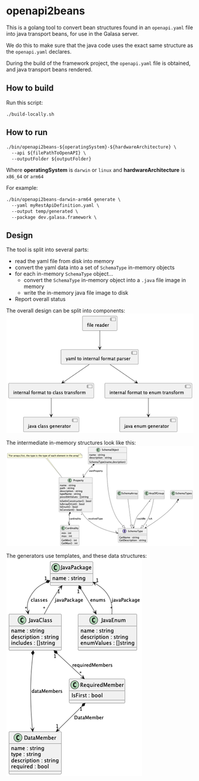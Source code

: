 # openapi2beans

This is a golang tool to convert bean structures found in an `openapi.yaml` file into java transport beans, for use in the Galasa server.

We do this to make sure that the java code uses the exact same structure as the `openapi.yaml` declares.

During the build of the framework project, the `openapi.yaml` file is obtained, and java transport beans rendered.

## How to build
Run this script:
```
./build-locally.sh
```
## How to run
```
./bin/openapi2beans-${operatingSystem}-${hardwareArchitecture} \
  --api ${filePathToOpenAPI} \
  --outputFolder ${outputFolder}
```

Where **operatingSystem** is `darwin` or `linux`
and **hardwareArchitecture** is `x86_64` or `arm64`

For example:
```
./bin/openapi2beans-darwin-arm64 generate \
  --yaml myRestApiDefinition.yaml \
  --output temp/generated \
  --package dev.galasa.framework \
```

## Design
The tool is split into several parts:
- read the yaml file from disk into memory
- convert the yaml data into a set of `SchemaType` in-memory objects
- for each in-memory `SchemaType` object...
    - convert the `SchemaType` in-memory object into a `.java` file image in memory
    - write the in-memory java file image to disk
- Report overall status

The overall design can be split into components:
![shows the overall component code structure](./uml/code-structure.png)

The intermediate in-memory structures look like this:
![shows the type system used](./uml/schema-types.png)

The generators use templates, and these data structures:
![shows the data structures used by the file generators](./uml/java-class.png)
